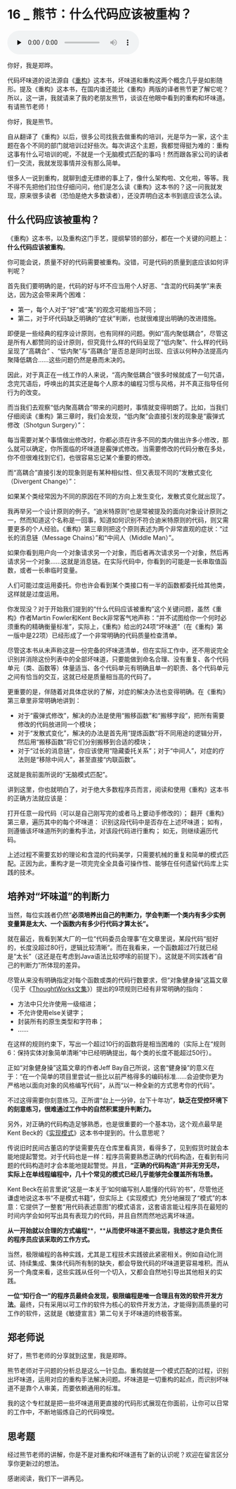 # 16 _ 熊节：什么代码应该被重构？

<audio id="audio" title="16 | 熊节：什么代码应该被重构？" controls="" preload="none"><source id="mp3" src="https://static001.geekbang.org/resource/audio/d7/60/d7fdd9f2yyc7e18a45ac08f51a818f60.mp3"></audio>

你好，我是郑晔。

代码坏味道的说法源自《[重构](https://book.douban.com/subject/30468597/)》这本书，坏味道和重构这两个概念几乎是如影随形。提及《重构》这本书，在国内谁还能比《重构》两版的译者熊节更了解它呢？所以，这一讲，我就请来了我的老朋友熊节，谈谈在他眼中看到的重构和坏味道。有请熊节老师！

你好，我是熊节。

自从翻译了《重构》以后，很多公司找我去做重构的培训，光是华为一家，这个主题在各个不同的部门就培训过好些次。每次讲这个主题，我都觉得挺为难的：重构这事有什么可培训的呢，不就是一个无脑模式匹配的事吗！然而跟各家公司的读者们一交流，我就发现事情并没有那么简单。

很多人一说到重构，就聊到虚无缥缈的事上了，像什么架构啦、文化啦，等等。我不得不先把他们拉住仔细问问，他们是怎么读《重构》这本书的？这一问我就发现，原来很多读者（恐怕是绝大多数读者），还没弄明白这本书到底应该怎么读。

## 什么代码应该被重构？

《重构》这本书，以及重构这门手艺，提纲挈领的部分，都在一个关键的问题上：**什么代码应该被重构**。

你可能会说，质量不好的代码需要被重构。没错，可是代码的质量到底应该如何评判呢？

首先我们要明确的是，代码的好与坏不应当用个人好恶、“含混的代码美学”来表达，因为这会带来两个困难：

- 第一，每个人对于“好”或“美”的观念可能相当不同；
- 第二，对于坏代码缺乏明确的“症状”判断，也就很难提出明确的改进措施。

即便是一些经典的程序设计原则，也有同样的问题。例如“高内聚低耦合”，尽管这是所有人都赞同的设计原则，但究竟什么样的代码呈现了“低内聚”、什么样的代码呈现了“高耦合” 、“低内聚”与“高耦合”是否总是同时出现、应该以何种办法提高内聚降低耦合……这些问题仍然是悬而未决的。

因此，对于真正在一线工作的人来说，“高内聚低耦合”很多时候就成了一句咒语，念完咒语后，呼唤出的其实还是每个人原本的编程习惯与风格，并不真正指导任何行为的改变。

而当我们去观察“低内聚高耦合”带来的问题时，事情就变得明朗了。比如，当我们仔细阅读《重构》第三章时，我们会发现，“低内聚”会直接引发的现象是“霰弹式修改（Shotgun Surgery）”：

> 
每当需要对某个事情做出修改时，你都必须在许多不同的类内做出许多小修改，那么就可以确定，你所面临的坏味道是霰弹式修改。当需要修改的代码分散在多处，你不但很难找到它们，也很容易忘记某个重要的修改。


而“高耦合”直接引发的现象则是有某种相似性、但又表现不同的“发散式变化（Divergent Change）”：

> 
如果某个类经常因为不同的原因在不同的方向上发生变化，发散式变化就出现了。


我再举另一个设计原则的例子。“迪米特原则”也是常被提及的面向对象设计原则之一，然而知道这个名称是一回事，知道如何识别不符合迪米特原则的代码，则又需要更多的个人经验。《重构》第三章则把这个原则表述为两个非常直观的症状：“过长的消息链（Message Chains）”和“中间人（Middle Man）”。

> 
如果你看到用户向一个对象请求另一个对象，而后者再次请求另一个对象，然后再请求另一个对象……这就是消息链。在实际代码中，你看到的可能是一长串取值函数，或者一长串临时变量。


> 
人们可能过度运用委托。你也许会看到某个类接口有一半的函数都委托给其他类，这样就是过度运用。


你发现没？对于开始我们提到的“什么代码应该被重构”这个关键问题，虽然《重构》作者Martin Fowler和Kent Beck非常客气地声称：“并不试图给你一个何时必须重构的精确衡量标准”，实际上，《重构》给出的24项“坏味道”（在《重构》第一版中是22项）已经形成了一个非常明确的代码质量检查清单。

尽管这本书从未声称这是一份完备的坏味道清单，但在实际工作中，还不用说完全识别并消除这份列表中的全部坏味道，只要能做到命名合理、没有重复、各个代码单元（类、函数等）体量适当、各个代码单元有明确且单一的职责、各个代码单元之间有恰当的交互，这就已经是质量相当高的代码了。

更重要的是，伴随着对具体症状的了解，对症的解决办法也变得明确。在《重构》第三章里非常明确地讲到：

- 对于“霰弹式修改”，解决的办法是使用“搬移函数”和“搬移字段”，把所有需要修改的代码放进同一个模块；
- 对于“发散式变化”，解决的办法是首先用“提炼函数”将不同用途的逻辑分开，然后用“搬移函数”将它们分别搬移到合适的模块；
- 对于“过长的消息链”，你应该使用“隐藏委托关系”；对于“中间人”，对症的疗法则是“移除中间人”，甚至直接“内联函数”。

这就是我前面所说的“无脑模式匹配”。

讲到这里，你也就明白了，对于绝大多数程序员而言，阅读和使用《重构》这本书的正确方法就应该是：

打开任意一段代码（可以是自己刚写完的或者马上要动手修改的）；
翻开《重构》第三章，遍历其中的每个坏味道：
识别这段代码中是否存在上述坏味道；
如有，则遵循该坏味道所列的重构手法，对该段代码进行重构；
如无，则继续遍历代码。

上述过程不需要玄妙的理论和含混的代码美学，只需要机械的重复和简单的模式匹配。正因为此，重构才是一项完完全全具备可操作性、能够在任何遗留代码库上实践的技术。

## 培养对“坏味道”的判断力

当然，每位实践者仍然“**必须培养出自己的判断力，学会判断一个类内有多少实例变量算是太大、一个函数内有多少行代码才算太长”。**

就在最近，我看到某大厂的一位“代码委员会理事”在文章里说，某段代码“挺好的，长度没超过80行，逻辑比较清晰”。而在我看来，一个函数超过7行就已经是“太长”（这还是在考虑到Java语法比较啰嗦的前提下）。这就是不同实践者“自己的判断力”所体现的差异。

尽管从来没有明确指定对每个函数或类的代码行数要求，但“对象健身操”这篇文章（见于《[ThoughtWorks文集](https://www.infoq.cn/minibook/thoughtworks-anthology)》）提出的9项规则已经有非常明确的指向：

- 方法中只允许使用一级缩进；
- 不允许使用else关键字；
- 封装所有的原生类型和字符串；
- ……

在这样的规则约束下，写出一个超过10行的函数将是相当困难的（实际上在“规则6：保持实体对象简单清晰”中已经明确提出，每个类的长度不能超过50行）。

正如“对象健身操”这篇文章的作者Jeff Bay自己所说，这套“健身操”的意义在于：“在一个简单的项目里尝试一些比以前严格得多的编码标准……会迫使你更为严格地以面向对象的风格编写代码”，从而“以一种全新的方式思考你的代码”。

不过这得需要你刻意练习。正所谓“台上一分钟，台下十年功”，**缺乏在受控环境下的刻意练习，很难通过工作中的自然积累提升判断力。**

另外，对正确的代码构造足够熟悉，也是很重要的一个基本功，这个观点最早是Kent Beck的《[实现模式](http://book.douban.com/subject/3324516/)》这本书中提到的。什么意思呢？

传说旧时民间古董店的学徒需要先在仓库里看真货，看得多了，见到假货时就会本能地提起警觉。对于代码也是一样：程序员需要熟悉正确的代码构造，在看到有问题的代码构造时才会本能地提起警觉。并且，**“正确的代码构造”并非无穷无尽，实际上在单线程编程中，几十个常见的模式已经几乎能够完全覆盖所有场景。**

Kent Beck在前言里说“这是一本关于‘如何编写别人能懂的代码’的书”，尽管他还谦虚地说这本书“不是模式书籍”，但实际上《实现模式》充分地展现了“模式”的本意：它提供了一整套“用代码表述意图”的模式语言，这套语言能让程序员在最短的时间内学会如何写出具有表现力的代码，并且自然而然地远离坏味道。

**从一开始就以合理的方式编程****，****从而使坏味道不要出现，我想这才是负责任的程序员应该采取的工作方式。**

当然，极限编程的各种实践，尤其是工程技术实践彼此紧密相关。例如自动化测试、持续集成、集体代码所有制的缺失，都会导致代码的坏味道更容易堆积。而从另一个角度来看，这些实践从任何一个切入，又都会自然地引导出其他相关的实践。

**一位“知行合一”的程序员最终会发现，极限编程是唯一合理且有效的软件开发方法**。最终，只有采用以可工作的软件为核心的软件开发方法，才能得到高质量的可工作的软件，这就是《敏捷宣言》第二句关于坏味道的终极答案。

## 郑老师说

好了，熊节老师的分享就到这里，我是郑晔。

熊节老师对于问题的分析总是这么一针见血。重构就是一个模式匹配的过程，识别出坏味道，运用对应的重构手法解决问题。坏味道是一切重构的起点，而识别坏味道不是靠个人审美，而要依赖通用的标准。

我的这个专栏就是把一些坏味道用更直接的代码形式展现在你面前，让你可以日常的工作中，不断地锻炼自己的代码嗅觉。

## 思考题

经过熊节老师的讲解，你是不是对重构和坏味道有了新的认识呢？欢迎在留言区分享你更新过的想法。

感谢阅读，我们下一讲再见。
